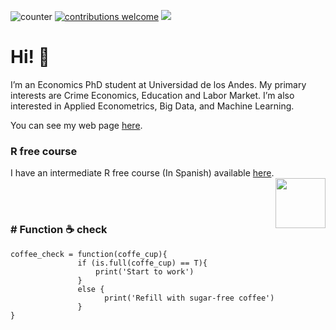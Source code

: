 ![counter](https://enj7yxp0hgzidef.m.pipedream.net) [![contributions welcome](https://img.shields.io/badge/contributions-welcome-brightgreen.svg?style=flat)](https://github.com/eduard-martinez/readme/issues) ![](https://img.shields.io/github/followers/eduard-martinez?style=social)
<!-- https://www.geeksforgeeks.org/how-to-add-a-readme-to-your-github-profile/ -->

# Hi! :wave:

I’m an Economics PhD student at Universidad de los Andes. My primary interests are Crime Economics, Education and Labor Market. I’m also interested in Applied Econometrics, Big Data, and Machine Learning.

You can see my web page [here](https://eduard-martinez.github.io).

### R free course  

I have an intermediate R free course (In Spanish) available [here](https://github.com/taller-R). <img src="https://avatars0.githubusercontent.com/u/69440432?s=400&u=96b3e58c713578b563d5c3d3c259f34965ac8e33&v=4" align="right" width=80 height=80 alt="" />

<br> <br/>

### # Function :coffee: check 
```
coffee_check = function(coffe_cup){ 
               if (is.full(coffe_cup) == T){
                   print('Start to work')
               }
               else {
                     print('Refill with sugar-free coffee')
               }
}
```



<!--[Github stats](https://github-readme-stats.vercel.app/api?username=eduard-martinez)-->



